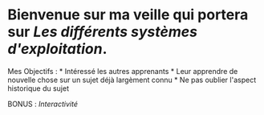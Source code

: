 # Bienvenue sur ma veille qui portera sur *Les différents systèmes d'exploitation*.

 Mes Objectifs : * Intéressé les autres apprenants
                 * Leur apprendre de nouvelle chose sur un sujet déjà largèment connu
                 * Ne pas oublier l'aspect historique du sujet 
                 
 BONUS : *Interactivité*
